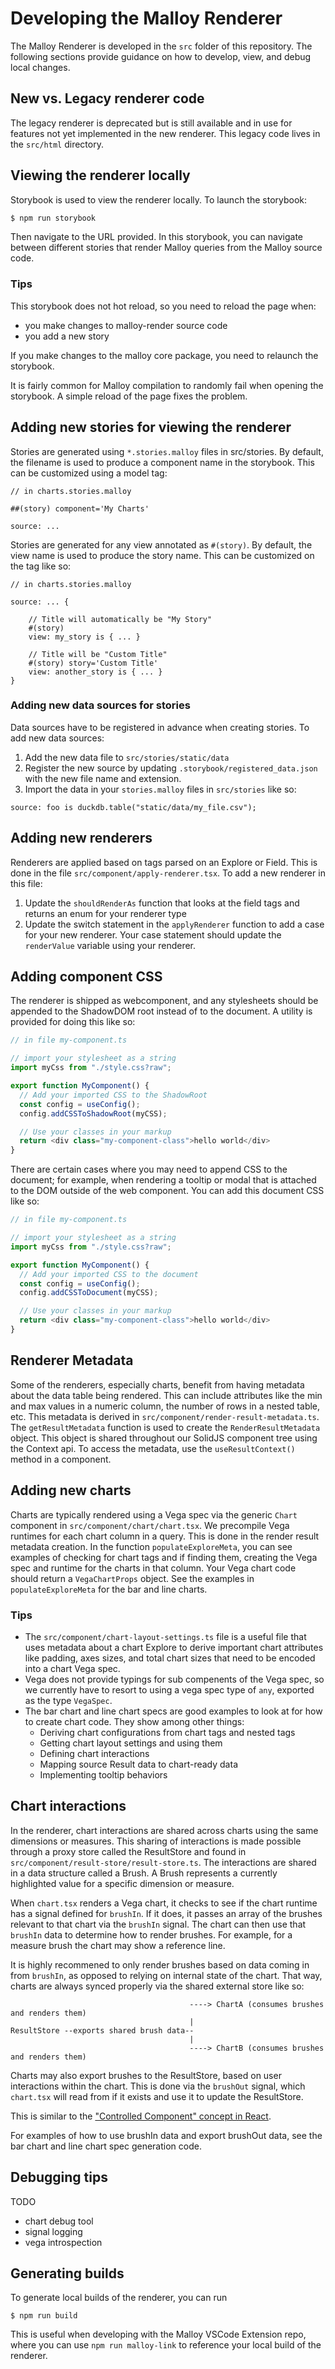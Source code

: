 # Developing the Malloy Renderer

The Malloy Renderer is developed in the `src` folder of this repository. The following sections provide guidance on how to develop, view, and debug local changes.

## New vs. Legacy renderer code

The legacy renderer is deprecated but is still available and in use for features not yet implemented in the new renderer. This legacy code lives in the `src/html` directory.

## Viewing the renderer locally

Storybook is used to view the renderer locally. To launch the storybook:

```bash
$ npm run storybook
```

Then navigate to the URL provided. In this storybook, you can navigate between different stories that render Malloy queries from the Malloy source code.

### Tips

This storybook does not hot reload, so you need to reload the page when:

- you make changes to malloy-render source code
- you add a new story

If you make changes to the malloy core package, you need to relaunch the storybook.

It is fairly common for Malloy compilation to randomly fail when opening the storybook. A simple reload of the page fixes the problem.

## Adding new stories for viewing the renderer

Stories are generated using `*.stories.malloy` files in src/stories. By default, the filename is used to produce a component name in the storybook. This can be customized using a model tag:

```malloy
// in charts.stories.malloy

##(story) component='My Charts'

source: ...
```

Stories are generated for any view annotated as `#(story)`. By default, the view name is used to produce the story name. This can be customized on the tag like so:

```malloy
// in charts.stories.malloy

source: ... {

    // Title will automatically be "My Story"
    #(story)
    view: my_story is { ... }

    // Title will be "Custom Title"
    #(story) story='Custom Title'
    view: another_story is { ... }
}
```

### Adding new data sources for stories

Data sources have to be registered in advance when creating stories. To add new data sources:

1. Add the new data file to `src/stories/static/data`
2. Register the new source by updating `.storybook/registered_data.json` with the new file name and extension.
3. Import the data in your `stories.malloy` files in `src/stories` like so:

```malloy
source: foo is duckdb.table("static/data/my_file.csv");
```

## Adding new renderers

Renderers are applied based on tags parsed on an Explore or Field. This is done in the file `src/component/apply-renderer.tsx`. To add a new renderer in this file:

1. Update the `shouldRenderAs` function that looks at the field tags and returns an enum for your renderer type
2. Update the switch statement in the `applyRenderer` function to add a case for your new renderer. Your case statement should update the `renderValue` variable using your renderer.

## Adding component CSS

The renderer is shipped as webcomponent, and any stylesheets should be appended to the ShadowDOM root instead of to the document. A utility is provided for doing this like so:

```typescript
// in file my-component.ts

// import your stylesheet as a string
import myCss from "./style.css?raw";

export function MyComponent() {
  // Add your imported CSS to the ShadowRoot
  const config = useConfig();
  config.addCSSToShadowRoot(myCSS);

  // Use your classes in your markup
  return <div class="my-component-class">hello world</div>
}
```

There are certain cases where you may need to append CSS to the document; for example, when rendering a tooltip or modal that is attached to the DOM outside of the web component. You can add this document CSS like so:

```typescript
// in file my-component.ts

// import your stylesheet as a string
import myCss from "./style.css?raw";

export function MyComponent() {
  // Add your imported CSS to the document
  const config = useConfig();
  config.addCSSToDocument(myCSS);

  // Use your classes in your markup
  return <div class="my-component-class">hello world</div>
}
```

## Renderer Metadata

Some of the renderers, especially charts, benefit from having metadata about the data table being rendered. This can include attributes like the min and max values in a numeric column, the number of rows in a nested table, etc. This metadata is derived in `src/component/render-result-metadata.ts`. The `getResultMetadata` function is used to create the `RenderResultMetadata` object. This object is shared throughout our SolidJS component tree using the Context api. To access the metadata, use the `useResultContext()` method in a component.

## Adding new charts

Charts are typically rendered using a Vega spec via the generic `Chart` component in `src/component/chart/chart.tsx`. We precompile Vega runtimes for each chart column in a query. This is done in the render result metadata creation. In the function `populateExploreMeta`, you can see examples of checking for chart tags and if finding them, creating the Vega spec and runtime for the charts in that column. Your Vega chart code should return a `VegaChartProps` object. See the examples in `populateExploreMeta` for the bar and line charts.

### Tips

- The `src/component/chart-layout-settings.ts` file is a useful file that uses metadata about a chart Explore to derive important chart attributes like padding, axes sizes, and total chart sizes that need to be encoded into a chart Vega spec.
- Vega does not provide typings for sub compenents of the Vega spec, so we currently have to resort to using a vega spec type of `any`, exported as the type `VegaSpec`.
- The bar chart and line chart specs are good examples to look at for how to create chart code. They show among other things:
  - Deriving chart configurations from chart tags and nested tags
  - Getting chart layout settings and using them
  - Defining chart interactions
  - Mapping source Result data to chart-ready data
  - Implementing tooltip behaviors

## Chart interactions

In the renderer, chart interactions are shared across charts using the same dimensions or measures. This sharing of interactions is made possible through a proxy store called the ResultStore and found in `src/component/result-store/result-store.ts`. The interactions are shared in a data structure called a Brush. A Brush represents a currently highlighted value for a specific dimension or measure.

When `chart.tsx` renders a Vega chart, it checks to see if the chart runtime has a signal defined for `brushIn`. If it does, it passes an array of the brushes relevant to that chart via the `brushIn` signal. The chart can then use that `brushIn` data to determine how to render brushes. For example, for a measure brush the chart may show a reference line.

It is highly recommened to only render brushes based on data coming in from `brushIn`, as opposed to relying on internal state of the chart. That way, charts are always synced properly via the shared external store like so:

```
                                        ----> ChartA (consumes brushes and renders them)
                                        |
ResultStore --exports shared brush data--
                                        |
                                        ----> ChartB (consumes brushes and renders them)
```

Charts may also export brushes to the ResultStore, based on user interactions within the chart. This is done via the `brushOut` signal, which `chart.tsx` will read from if it exists and use it to update the ResultStore.

This is similar to the ["Controlled Component" concept in React](https://react.dev/learn/sharing-state-between-components#controlled-and-uncontrolled-components).

For examples of how to use brushIn data and export brushOut data, see the bar chart and line chart spec generation code.

## Debugging tips

TODO

- chart debug tool
- signal logging
- vega introspection

## Generating builds

To generate local builds of the renderer, you can run

```
$ npm run build
```

This is useful when developing with the Malloy VSCode Extension repo, where you can use `npm run malloy-link` to reference your local build of the renderer.
